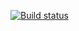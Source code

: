 [![Build status](https://ci.appveyor.com/api/projects/status/wfaduuej4ixjrr4p?svg=true)](https://ci.appveyor.com/project/Veyderian/testmode)
